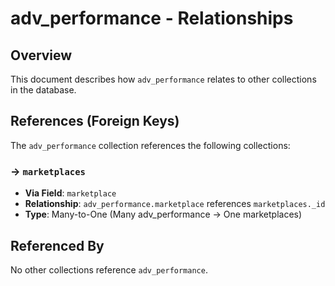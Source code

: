 # adv_performance - Relationships

## Overview

This document describes how `adv_performance` relates to other collections in the database.

## References (Foreign Keys)

The `adv_performance` collection references the following collections:

### → `marketplaces`

- **Via Field**: `marketplace`
- **Relationship**: `adv_performance.marketplace` references `marketplaces._id`
- **Type**: Many-to-One (Many adv_performance → One marketplaces)

## Referenced By

No other collections reference `adv_performance`.

